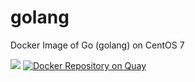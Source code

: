 # golang
Docker Image of Go (golang) on CentOS 7

[![](https://badge.imagelayers.io/kz8s/golang:latest.svg)](https://imagelayers.io/?images=kz8s/golang:latest 'Get your own badge on imagelayers.io')
[![Docker Repository on Quay](https://quay.io/repository/kz8s/golang/status "Docker Repository on Quay")](https://quay.io/repository/kz8s/golang)
